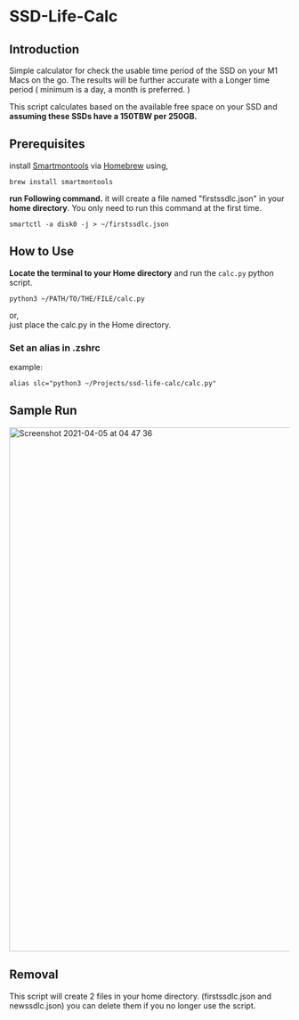 # SSD-Life-Calc

## Introduction

Simple calculator for check the usable time period of the SSD on your M1 Macs on the go.
The results will be further accurate with a Longer time period ( minimum is a day, a month is preferred. )

This script calculates based on the available free space on your SSD and **assuming these SSDs have a 150TBW per 250GB.**


## Prerequisites

install [Smartmontools](https://www.smartmontools.org/) via [Homebrew](https://brew.sh/) using,

``` shell
brew install smartmontools
```

**run Following command.** it will create a file named "firstssdlc.json" in your **home directory**. You only need to run this command at the first time.

``` shell
smartctl -a disk0 -j > ~/firstssdlc.json
```
  

## How to Use


**Locate the terminal to your Home directory** and run the `calc.py` python script. 
```shell
python3 ~/PATH/TO/THE/FILE/calc.py
```

or,  
just place the calc.py in the Home directory.
  

### Set an alias in .zshrc
example:
``` shell
alias slc="python3 ~/Projects/ssd-life-calc/calc.py"
```

  
## Sample Run

<img width="942" alt="Screenshot 2021-04-05 at 04 47 36" src="https://user-images.githubusercontent.com/70215958/113524116-20bb2480-95ca-11eb-9e0e-f783efe5c5f3.png">


  
  
## Removal
This script will create 2 files in your home directory. (firstssdlc.json and newssdlc.json) you can delete them if you no longer use the script. 
